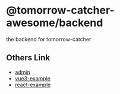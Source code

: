 # @tomorrow-catcher-awesome/backend

the backend for tomorrow-catcher

## Others Link

- [admin](../admin/)
- [vue3-example](../vue3-example/)
- [react-example](../react-example/)
